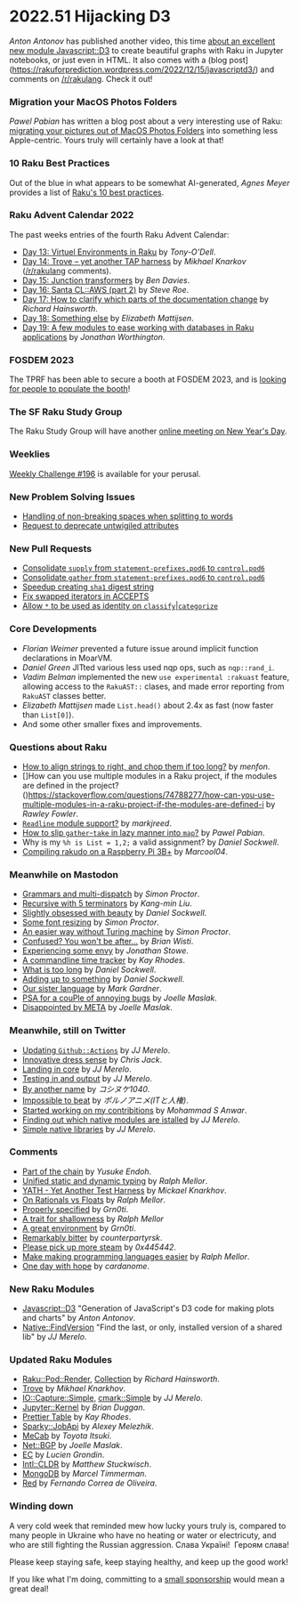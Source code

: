 # 2022.51 Hijacking D3

*Anton Antonov* has published another video, this time [about an excellent new module Javascript::D3](https://www.youtube.com/watch?v=YIhx3FBWayo) to create beautiful graphs with Raku in Jupyter notebooks, or just even in HTML.  It also comes with a (blog post](https://rakuforprediction.wordpress.com/2022/12/15/javascriptd3/) and comments on [/r/rakulang](https://www.reddit.com/r/rakulang/comments/znkul3/the_rakuju_hijack_hack_of_d3js/).  Check it out!

### Migration your MacOS Photos Folders
*Pawel Pabian* has written a blog post about a very interesting use of Raku: [migrating your pictures out of MacOS Photos Folders](https://dev.to/bbkr/migrate-macos-photos-folders-and-albums-to-plain-tree-of-directories-2c1) into something less Apple-centric.  Yours truly will certainly have a look at that!

### 10 Raku Best Practices

Out of the blue in what appears to be somewhat AI-generated, *Agnes Meyer* provides a list of [Raku's 10 best practices](https://climbtheladder.com/10-raku-best-practices/).

### Raku Advent Calendar 2022

The past weeks entries of the fourth Raku Advent Calendar:

- [Day 13: Virtuel Environments in Raku](https://raku-advent.blog/2022/12/13/virtual-environments-in-raku/) by *Tony-O'Dell*.
- [Day 14: Trove – yet another TAP harness](https://raku-advent.blog/2022/12/14/day-14-trove-yet-another-tap-harness/) by *Mikhael Knarkov* ([/r/rakulang](https://www.reddit.com/r/rakulang/comments/zlnugw/day_14_trove_yet_another_tap_harness_pheix_team/) comments).
- [Day 15: Junction transformers](https://raku-advent.blog/2022/12/15/day-15-junction-transformers/) by *Ben Davies*.
- [Day 16: Santa CL::AWS (part 2)](https://raku-advent.blog/2022/12/16/day-16-santa-claws-part-2/) by *Steve Roe*.
- [Day 17: How to clarify which parts of the documentation change](https://raku-advent.blog/2022/12/17/day-17-how-to-clarify-which-parts-of-the-documentation-change/) by *Richard Hainsworth*.
- [Day 18: Something else](https://raku-advent.blog/2022/12/18/day-18-something-else/) by *Elizabeth Mattijsen*.
- [Day 19: A few modules to ease working with databases in Raku applications](https://raku-advent.blog/2022/12/19/day-19-a-few-modules-to-ease-working-with-databases-in-raku-applications/) by *Jonathan Worthington*.

### FOSDEM 2023

The TPRF has been able to secure a booth at FOSDEM 2023, and is [looking for people to populate the booth](https://news.perlfoundation.org/post/fosdemstand)!

### The SF Raku Study Group

The Raku Study Group will have another [online meeting on New Year's Day](https://www.reddit.com/r/rakulang/comments/zn8aa8/the_sf_perl_raku_study_group/).

### Weeklies

[Weekly Challenge #196](https://theweeklychallenge.org/blog/perl-weekly-challenge-196/) is available for your perusal.

### New Problem Solving Issues

- [Handling of non-breaking spaces when splitting to words](https://github.com/Raku/problem-solving/issues/357)
- [Request to deprecate untwigiled attributes](https://github.com/Raku/problem-solving/issues/358)

### New Pull Requests

- [Consolidate `supply` from `statement-prefixes.pod6` to `control.pod6`](https://github.com/Raku/doc/pull/4173)
- [Consolidate `gather` from `statement-prefixes.pod6` to `control.pod6`](https://github.com/Raku/doc/pull/4174)
- [Speedup creating `sha1` digest string](https://github.com/MoarVM/MoarVM/pull/1731)
- [Fix swapped iterators in ACCEPTS](https://github.com/rakudo/rakudo/pull/5133)
- [Allow `*` to be used as identity on `classify`|`categorize`](https://github.com/rakudo/rakudo/pull/5140)

### Core Developments

- *Florian Weimer* prevented a future issue around implicit function declarations in MoarVM.
- *Daniel Green* JITted various less used nqp ops, such as `nqp::rand_i`.
- *Vadim Belman* implemented the new `use experimental :rakuast` feature, allowing access to the `RakuAST::` clases, and made error reporting from `RakuAST` classes better.
- *Elizabeth Mattijsen* made `List.head()` about 2.4x as fast (now faster than `List[0]`).
- And some other smaller fixes and improvements.

### Questions about Raku

- [How to align strings to right, and chop them if too long?](https://stackoverflow.com/questions/74787524/how-to-align-strings-to-right-and-chop-them-if-too-long-in-raku) by *menfon*.
- []How can you use multiple modules in a Raku project, if the modules are defined in the project?()https://stackoverflow.com/questions/74788277/how-can-you-use-multiple-modules-in-a-raku-project-if-the-modules-are-defined-i by *Rawley Fowler*.
- [`Readline` module support?](https://www.reddit.com/r/rakulang/comments/zm4ek4/readline_module_support/) by *markjreed*.
- [How to slip `gather`-`take` in lazy manner into `map`?](https://stackoverflow.com/questions/74814974/how-to-slip-gather-take-in-lazy-manner-into-map) by *Pawel Pabian*.
- Why is my `%h is List = 1,2;` a valid assignment?[](https://stackoverflow.com/questions/74846224/why-is-my-h-is-list-1-2-a-valid-assignment) by *Daniel Sockwell*.
- [Compiling rakudo on a Raspberry Pi 3B+](https://www.reddit.com/r/rakulang/comments/zprcj0/compiling_rakudo_on_a_raspberry_pi_3b/) by *Marcool04*.

### Meanwhile on Mastodon

- [Grammars and multi-dispatch](https://glasgow.social/@scimon/109506149774594841) by *Simon Proctor*.
- [Recursive with 5 terminators](https://g0v.social/@gugod/109507070054463601) by *Kang-min Liu*.
- [Slightly obsessed with beauty](https://fosstodon.org/@codesections/109507299627574800) by *Daniel Sockwell*.
- [Some font resizing](https://glasgow.social/@scimon/109512113051162578) by *Simon Proctor*.
- [An easier way without Turing machine](https://glasgow.social/@scimon/109518001242614064) by *Simon Proctor*.
- [Confused?  You won't be after...](https://hackers.town/@randomgeek/109524495714596462) by *Brian Wisti*.
- [Experiencing some envy](https://fosstodon.org/@jns/109525155532360399) by *Jonathan Stowe*.
- [A commandline time tracker](https://connectified.com/@masukomi/109525283140601600) by *Kay Rhodes*.
- [What is too long](https://fosstodon.org/@codesections/109529454383403459) by *Daniel Sockwell*.
- [Adding up to something](https://fosstodon.org/@codesections/109535773046613306) by *Daniel Sockwell*.
- [Our sister language](https://social.sdf.org/@mjgardner/109536520998056782) by *Mark Gardner*.
- [PSA for a couPle of annoying bugs](https://social.joelle.us/@joelle/109535997907275706) by *Joelle Maslak*.
- [Disappointed by META](https://social.joelle.us/@joelle/109541521168029384) by *Joelle Maslak*.

### Meanwhile, still on Twitter

- [Updating `Github::Actions`](https://twitter.com/jjmerelo/status/1602242754205057026) by *JJ Merelo*.
- [Innovative dress sense](https://twitter.com/chrisjej/status/1602521077216837632) by *Chris Jack*.
- [Landing in core](https://twitter.com/jjmerelo/status/1602613705597919233) by *JJ Merelo*.
- [Testing in and output](https://twitter.com/jjmerelo/status/1602975717826134017) by *JJ Merelo*.
- [By another name](https://twitter.com/ksnk1040/status/1603600162714456064) by *コシヌケ1040*.
- [Impossible to beat](https://twitter.com/superponime/status/1603673673025564672) by *ポルノアニメ(ITと人権)*.
- [Started working on my contribitions](https://twitter.com/cpan_author/status/1604421264071921664) by *Mohammad S Anwar*.
- [Finding out which native modules are istalled](https://twitter.com/jjmerelo/status/1604580437027946499) by *JJ Merelo*.
- [Simple native libraries](https://twitter.com/jjmerelo/status/1604754483007094784) by *JJ Merelo*.

### Comments

- [Part of the chain](https://github.com/mame/quine-relay#what-this-is) by *Yusuke Endoh*.
- [Unified static and dynamic typing](https://www.reddit.com/r/ProgrammingLanguages/comments/zhs0zd/comment/izzgygy/) by *Ralph Mellor*.
- [YATH - Yet Another Test Harness](https://news.ycombinator.com/item?id=33980679) by *Mickael Knarkhov*.
- [On Rationals vs Floats](https://www.reddit.com/r/ProgrammingLanguages/comments/zju3b0/comment/izzpzsi/) by *Ralph Mellor*.
- [Properly specified](https://news.ycombinator.com/item?id=33988993) by *Grn0ti*.
- [A trait for shallowness](https://www.reddit.com/r/rakulang/comments/zg4rrq/comment/j08z4wc/) by *Ralph Mellor*
- [A great environment](https://news.ycombinator.com/item?id=33997623) by *Grn0ti*.
- [Remarkably bitter](https://news.ycombinator.com/item?id=33999198) by *counterpartyrsk*.
- [Please pick up more steam](https://news.ycombinator.com/item?id=34001015) by *0x445442*.
- [Make making programming languages easier](https://www.reddit.com/r/ProgrammingLanguages/comments/zp3zmv/comment/j0rz8e2/) by *Ralph Mellor*.
- [One day with hope](https://news.ycombinator.com/item?id=34044845) by *cardanome*.

### New Raku Modules

- [Javascript::D3](https://raku.land/zef:antononcube/JavaScript::D3) "Generation of JavaScript's D3 code for making plots and charts" by *Anton Antonov*.
- [Native::FindVersion](https://raku.land/zef:jjmerelo/Native::FindVersion) "Find the last, or only, installed version of a shared lib" by *JJ Merelo*.

### Updated Raku Modules

- [Raku::Pod::Render](https://raku.land/zef:finanalyst/Raku::Pod::Render), [Collection](https://raku.land/zef:finanalyst/Collection) by *Richard Hainsworth*.
- [Trove](https://raku.land/zef:knarkhov/Trove) by *Mikhael Knarkhov*.
- [IO::Capture::Simple](https://raku.land/zef:jjmerelo/IO::Capture::Simple), [cmark::Simple](https://raku.land/zef:jjmerelo/cmark::Simple) by *JJ Merelo*.
- [Jupyter::Kernel](https://raku.land/cpan:BDUGGAN/Jupyter::Kernel) by *Brian Duggan*.
- [Prettier Table](https://raku.land/zef:masukomi/Prettier::Table) by *Kay Rhodes*.
- [Sparky::JobApi](https://raku.land/zef:melezhik/Sparky-Job-Api) by *Alexey Melezhik*.
- [MeCab](https://raku.land/zef:titsuki/MeCab) by *Toyota Itsuki*.
- [Net::BGP](https://raku.land/cpan:JMASLAK/Net::BGP) by *Joelle Maslak*.
- [EC](https://raku.land/zef:grondilu/EC) by *Lucien Grondin*.
- [Intl::CLDR](https://raku.land/zef:guifa/Intl::CLDR) by *Matthew Stuckwisch*.
- [MongoDB](https://raku.land/cpan:MARTIMM/MongoDB) by *Marcel Timmerman*.
- [Red](https://raku.land/zef:FCO/Red) by *Fernando Correa de Oliveira*.

### Winding down

A very cold week that reminded mew how lucky yours truly is, compared to many people in Ukraine who have no heating or water or electricuty, and who are still fighting the Russian aggression.  Слава Україні!  Героям слава!

Please keep staying safe, keep staying healthy, and keep up the good work!

If you like what I'm doing, committing to a [small sponsorship](https://github.com/sponsors/lizmat/) would mean a great deal!
